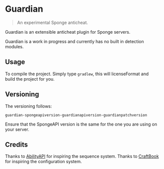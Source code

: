 # Guardian

> An experimental Sponge anticheat.

Guardian is an extensible anticheat plugin for Sponge servers.

Guardian is a work in progress and currently has no built in detection modules.

## Usage

To compile the project. Simply type `gradlew`, this will licenseFormat and build the project
for you.

## Versioning

The versioning follows:

`guardian-spongeapiversion-guardianapiversion-guardianpatchversion`

Ensure that the SpongeAPI version is the same for the one you are using on your server.

## Credits

Thanks to [AbilityAPI](https://github.com/AbilityAPI/abilityapi) for inspiring the sequence system.
Thanks to [CraftBook](https://github.com/sk89q/CraftBook) for inspiring the configuration system.


